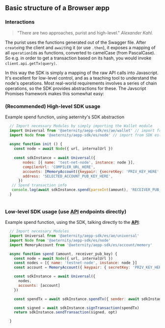 ## Basic structure of a Browser æpp

### Interactions

> "There are two approaches, purist and high-level."
*Alexander Kahl.*

The purist uses the functions generated out of the Swagger
file. After `create`ing the client and `await`ing it (or use `.then`),
it exposes a mapping of all `operationId`s as functions, converted to
camelCase (from PascalCase). So e.g. in order to get a transaction
based on its hash, you would invoke `client.api.getTx(query)`.

In this way the SDK is simply a mapping of the raw API calls into
Javascript. It's excellent for low-level control, and as a teaching tool to
understand the node's operations. Most real-world requirements involves a series
of chain operations, so the SDK provides abstractions for these. The Javscript
Promises framework makes this somewhat easy:

### (**Recommended**) High-level SDK usage
Example spend function, using aeternity's SDK abstraction
```js
  // Import necessary Modules by simply importing the Wallet module
  import Universal from '@aeternity/aepp-sdk/es/ae/wallet' // import from SDK es-modules
  import Node from '@aeternity/aepp-sdk/es/node' // import from SDK es-modules
  
  async function init () {
    const node = await Node({ url, internalUrl })
    
    const sdkInstance = await Universal({
        nodes: [{ name: 'test-net-node', instance: node }],    
        compilerUrl: 'COMPILER_URL_HERE',
        accounts: [MemoryAccount({keypair: {secretKey: 'PRIV_KEY_HERE', publicKey: 'PUB_KEY_HERE'}})],
        address: 'SELECTED_ACCOUNT_PUB_KEY_HERE',
      })
   // Spend transaction info 
   console.log(await sdkInstance.spend(parseInt(amount), 'RECEIVER_PUB_KEY'))
  }
 
```

### Low-level SDK usage (use [API](https://github.com/aeternity/protocol/tree/master/node/api) endpoints directly)
Example spend function, using the SDK, talking directly to the [**API**](https://github.com/aeternity/protocol/tree/master/node/api):
```js
  // Import necessary Modules
  import Universal from '@aeternity/aepp-sdk/es/ae/universal'
  import Node from '@aeternity/aepp-sdk/es/node' 
  import MemoryAccount from '@aeternity/aepp-sdk/es/account/memory'

  async function spend (amount, receiver_pub_key) {
    const node = await Node({ url, internalUrl })
    const nodes = [{ name: 'testnet-node', instance: node }]
    const account = MemoryAccount({ keypair: { secretKey: 'PRIV_KEY_HERE', publicKey: 'PUB_KEY_HERE'} })

    const sdkInstance = await Universal({
      nodes,
      accounts: [account]
    })

    const spendTx = await sdkInstance.spendTx({ sender: await sdkInstance.address(), receiver_pub_key, amount })

    const signed = await sdkInstance.signTransaction(spendTx)
    return sdkInstance.sendTransaction(signed, opt)

  }
```
